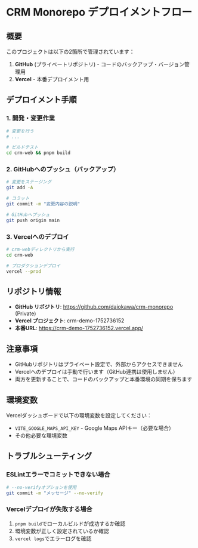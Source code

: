 # CRM Monorepo デプロイメントフロー

## 概要

このプロジェクトは以下の2箇所で管理されています：

1. **GitHub** (プライベートリポジトリ) - コードのバックアップ・バージョン管理用
2. **Vercel** - 本番デプロイメント用

## デプロイメント手順

### 1. 開発・変更作業

```bash
# 変更を行う
# ...

# ビルドテスト
cd crm-web && pnpm build
```

### 2. GitHubへのプッシュ（バックアップ）

```bash
# 変更をステージング
git add -A

# コミット
git commit -m "変更内容の説明"

# GitHubへプッシュ
git push origin main
```

### 3. Vercelへのデプロイ

```bash
# crm-webディレクトリから実行
cd crm-web

# プロダクションデプロイ
vercel --prod
```

## リポジトリ情報

- **GitHub リポジトリ**: https://github.com/daiokawa/crm-monorepo (Private)
- **Vercel プロジェクト**: crm-demo-1752736152
- **本番URL**: https://crm-demo-1752736152.vercel.app/

## 注意事項

- GitHubリポジトリはプライベート設定で、外部からアクセスできません
- Vercelへのデプロイは手動で行います（GitHub連携は使用しません）
- 両方を更新することで、コードのバックアップと本番環境の同期を保ちます

## 環境変数

Vercelダッシュボードで以下の環境変数を設定してください：

- `VITE_GOOGLE_MAPS_API_KEY` - Google Maps APIキー（必要な場合）
- その他必要な環境変数

## トラブルシューティング

### ESLintエラーでコミットできない場合

```bash
# --no-verifyオプションを使用
git commit -m "メッセージ" --no-verify
```

### Vercelデプロイが失敗する場合

1. `pnpm build`でローカルビルドが成功するか確認
2. 環境変数が正しく設定されているか確認
3. `vercel logs`でエラーログを確認
